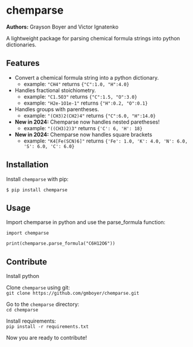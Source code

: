 # chemparse

**Authors:** Grayson Boyer and Victor Ignatenko

A lightweight package for parsing chemical formula strings into python dictionaries. 

## Features

* Convert a chemical formula string into a python dictionary.
    - example: `"CH4"` returns `{"C":1.0, "H":4.0}`
* Handles fractional stoichiometry.
    - example: `"C1.5O3"` returns `{"C":1.5, "O":3.0}`
    - example: `"H2e-1O1e-1"` returns `{"H":0.2, "O":0.1}`
* Handles groups with parentheses.
    - example: `"(CH3)2(CH2)4"` returns `{"C":6.0, "H":14.0}`
* **New in 2024:** Chemparse now handles nested paretheses!
    - example: `"((CH3)2)3"` returns `{'C': 6, 'H': 18}`
* **New in 2024:** Chemparse now handles square brackets
    - example: `"K4[Fe(SCN)6]"` returns `{'Fe': 1.0, 'K': 4.0, 'N': 6.0, 'S': 6.0, 'C': 6.0}`

## Installation

Install `chemparse` with pip:

```
$ pip install chemparse
```

## Usage

Import chemparse in python and use the parse_formula function:

```
import chemparse

print(chemparse.parse_formula("C6H12O6"))
```

## Contribute

Install python

Clone `chemparse` using git: \
`git clone https://github.com/gmboyer/chemparse.git`

Go to the `chemparse` directory: \
`cd chemparse`

Install requirements: \
`pip install -r requirements.txt`

Now you are ready to contribute!